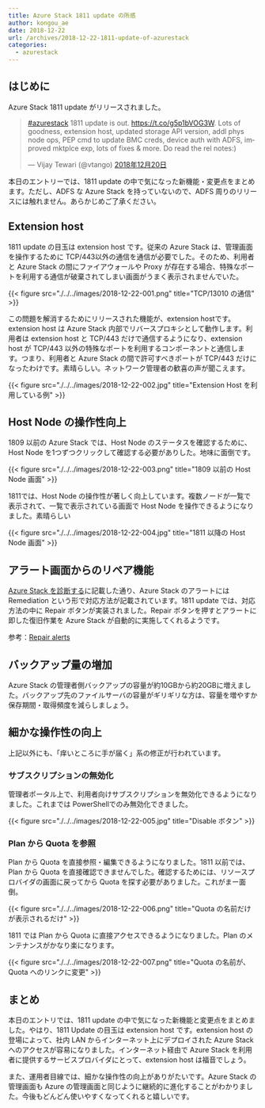 ```yaml
---
title: Azure Stack 1811 update の所感
author: kongou_ae
date: 2018-12-22
url: /archives/2018-12-22-1811-update-of-azurestack
categories:
  - azurestack
---
```


## はじめに

Azure Stack 1811 update がリリースされました。

<blockquote class="twitter-tweet" data-cards="hidden" data-lang="ja"><p lang="en" dir="ltr"><a href="https://twitter.com/hashtag/azurestack?src=hash&amp;ref_src=twsrc%5Etfw">#azurestack</a> 1811 update is out. <a href="https://t.co/g5p1bVOG3W">https://t.co/g5p1bVOG3W</a>. Lots of goodness, extension host, updated storage API version, addl phys node ops, PEP cmd to update BMC creds, device auth with ADFS, improved mktplce exp, lots of fixes &amp; more. Do read the rel notes:)</p>&mdash; Vijay Tewari (@vtango) <a href="https://twitter.com/vtango/status/1075827770481995776?ref_src=twsrc%5Etfw">2018年12月20日</a></blockquote>
<script async src="https://platform.twitter.com/widgets.js" charset="utf-8"></script>

本日のエントリーでは、1811 update の中で気になった新機能・変更点をまとめます。ただし、ADFS な Azure Stack を持っていないので、ADFS 周りのリリースには触れません。あらかじめご了承ください。

## Extension host

1811 update の目玉は extension host です。従来の Azure Stack は、管理画面を操作するために TCP/443以外の通信を通信が必要でした。そのため、利用者と Azure Stack の間にファイアウォールや Proxy が存在する場合、特殊なポートを利用する通信が破棄されてしまい画面がうまく表示されませんでいた。

{{< figure src="./../../images/2018-12-22-001.png" title="TCP/13010 の通信" >}}

この問題を解消するためにリリースされた機能が、extension hostです。extension host は Azure Stack 内部でリバースプロキシとして動作します。利用者は extension host と TCP/443 だけで通信するようになり、extension host が TCP/443 以外の特殊なポートを利用するコンポーネントと通信します。つまり、利用者と Azure Stack の間で許可すべきポートが TCP/443 だけになったわけです。素晴らしい。ネットワーク管理者の歓喜の声が聞こえます。

{{< figure src="./../../images/2018-12-22-002.jpg" title="Extension Host を利用している例" >}}

## Host Node の操作性向上

1809 以前の Azure Stack では、Host Node のステータスを確認するために、Host Node を1つずつクリックして確認する必要がありした。地味に面倒です。

{{< figure src="./../../images/2018-12-22-003.png" title="1809 以前の Host Node 画面" >}}

1811では、Host Node の操作性が著しく向上しています。複数ノードが一覧で表示されて、一覧で表示されている画面で Host Node を操作できるようになりました。素晴らしい

{{< figure src="./../../images/2018-12-22-004.jpg" title="1811 以降の Host Node 画面" >}}

## アラート画面からのリペア機能

[Azure Stack を診断する](https://aimless.jp/blog/archives/2018-12-19-diagnose-azure-stack/)に記載した通り、Azure Stack のアラートには Remediation という形で対応方法が記載されています。1811 update では、対応方法の中に Repair ボタンが実装されました。Repair ボタンを押すとアラートに即した復旧作業を Azure Stack が自動的に実施してくれるようです。

参考：[Repair alerts](https://docs.microsoft.com/en-us/azure/azure-stack/azure-stack-monitor-health#repair-alerts)

## バックアップ量の増加

Azure Stack の管理者側バックアップの容量が約10GBから約20GBに増えました。バックアップ先のファイルサーバの容量がギリギリな方は、容量を増やすか保存期間・取得頻度を減らしましょう。

## 細かな操作性の向上

上記以外にも、「痒いところに手が届く」系の修正が行われています。

### サブスクリプションの無効化

管理者ポータル上で、利用者向けサブスクリプションを無効化できるようになりました。これまでは PowerShellでのみ無効化できました。

{{< figure src="./../../images/2018-12-22-005.jpg" title="Disable ボタン" >}}

### Plan から Quota を参照

Plan から Quota を直接参照・編集できるようになりました。1811 以前では、Plan から Quota を直接確認できませんでした。確認するためには、リソースプロバイダの画面に戻ってから Quota を探す必要がありました。これがまー面倒。

{{< figure src="./../../images/2018-12-22-006.png" title="Quota の名前だけが表示されるだけ" >}}

1811 では Plan から Quota に直接アクセスできるようになりました。Plan のメンテナンスがかなり楽になります。

{{< figure src="./../../images/2018-12-22-007.png" title="Quota の名前が、Quota へのリンクに変更" >}}

## まとめ

本日のエントリでは、1811 update の中で気になった新機能と変更点をまとめました。やはり、1811 Update の目玉は extension host です。extension host の登場によって、社内 LAN からインターネット上にデプロイされた Azure Stack へのアクセスが容易になりました。インターネット経由で Azure Stack を利用者に提供するサービスプロバイダにとって、extension host は福音でしょう。

また、運用者目線では、細かな操作性の向上がありがたいです。Azure Stack の管理画面も Azure の管理画面と同じように継続的に進化することがわかりました。今後もどんどん使いやすくなってくれると嬉しいです。
